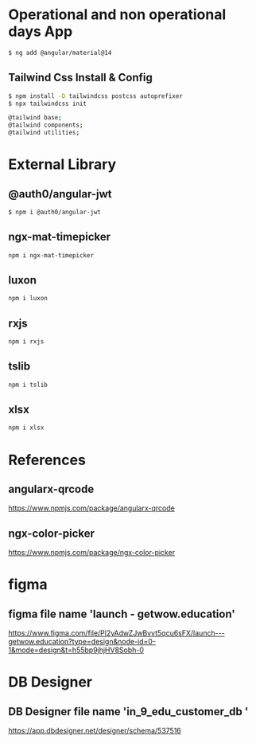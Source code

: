 # Operational and non operational days App

```bash
$ ng add @angular/material@14

```
## Tailwind Css Install & Config
```bash
$ npm install -D tailwindcss postcss autoprefixer
$ npx tailwindcss init

@tailwind base;
@tailwind components;
@tailwind utilities;
```
# External Library
## @auth0/angular-jwt
```bash
$ npm i @auth0/angular-jwt

```
## ngx-mat-timepicker
```bash
npm i ngx-mat-timepicker
```
## luxon
```bash
npm i luxon
```
## rxjs
```bash
npm i rxjs
```
## tslib
```bash
npm i tslib
```
## xlsx
```bash
npm i xlsx
```

# References
## angularx-qrcode 
https://www.npmjs.com/package/angularx-qrcode
## ngx-color-picker
https://www.npmjs.com/package/ngx-color-picker

# figma 
## figma file name 'launch - getwow.education'
https://www.figma.com/file/Pl2yAdwZJwBvvt5qcu6sFX/launch---getwow.education?type=design&node-id=0-1&mode=design&t=h55bp9jhjHV8Sobh-0

# DB Designer 
## DB Designer file name 'in_9_edu_customer_db '
https://app.dbdesigner.net/designer/schema/537516

